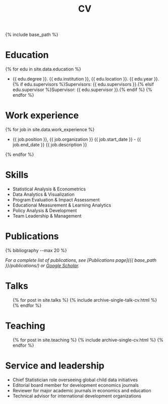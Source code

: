 ﻿---
layout: archive
title: "CV"
permalink: /cv/
author_profile: true
redirect_from:
  - /resume
---

{% include base_path %}

Education
======
{% for edu in site.data.education %}
* {{ edu.degree }}. {{ edu.institution }}, {{ edu.location }}. {{ edu.year }}. {% if edu.supervisors %}Supervisors: {{ edu.supervisors }}.{% elsif edu.supervisor %}Supervisor: {{ edu.supervisor }}.{% endif %}
{% endfor %}

Work experience
======
{% for job in site.data.work_experience %}
* {{ job.position }}, {{ job.organization }}  {{ job.start_date }} - {{ job.end_date }}
{{ job.description }}

{% endfor %}

Skills
======
* Statistical Analysis & Econometrics
* Data Analytics & Visualization  
* Program Evaluation & Impact Assessment
* Educational Measurement & Learning Analytics
* Policy Analysis & Development
* Team Leadership & Management

Publications
======
{% bibliography --max 20 %}

*For a complete list of publications, see [Publications page]({{ base_path }}/publications/) or [Google Scholar](https://scholar.google.com/citations?user=lTKXA78AAAAJ).*
  
Talks
======
  <ul>{% for post in site.talks %}
    {% include archive-single-talk-cv.html %}
  {% endfor %}</ul>
  
Teaching
======
  <ul>{% for post in site.teaching %}
    {% include archive-single-cv.html %}
  {% endfor %}</ul>
  
Service and leadership
======
* Chief Statistician role overseeing global child data initiatives
* Editorial board member for development economics journals
* Reviewer for major academic journals in economics and education
* Technical advisor for international development organizations
